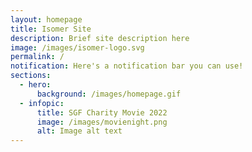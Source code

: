 ```yaml
---
layout: homepage
title: Isomer Site
description: Brief site description here
image: /images/isomer-logo.svg
permalink: /
notification: Here's a notification bar you can use!
sections:
  - hero:
      background: /images/homepage.gif
  - infopic:
      title: SGF Charity Movie 2022
      image: /images/movienight.png
      alt: Image alt text
---
```

